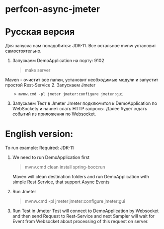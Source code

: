 # perfcon-async-jmeter
# Русская версия
Для запуска нам понадобится:
JDK-11. Все остальное mvnw установит самостоятельно.


 1. Запускаем DemoApplication на порту: 9102
	 >make server
 
 Maven - очистит все папки, установит необходимые модули и запустит простой Rest-Service
 2. Запускаем Jmeter
 
		> mvnw.cmd -pl jmeter jmeter:configure jmeter:gui
3. Запускаем Тест в Jmeter
Jmeter подключится к DemoApplication по WebSocketу  и начнет слать  HTTP запросы. Далее будет ждать событий из приложения по Websocket.  




# English version:
To  run example:
Required: JDK-11
1. We need to run DemoApplication first

	>mvnv.cmd clean install spring-boot:run
	
	Maven will clean destination folders and run DemoApplication with simple Rest Service, that support Async Events

2. Run Jmeter 

	> mvnw.cmd -pl jmeter jmeter:configure jmeter:gui

3) Run Test in Jmeter
Test will connect to DemoApplication by Websocket and then  send Request to Rest-Service and next Sampler will wait for Event from Websocket about processing of this request on server.
